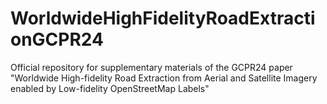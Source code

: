 # WorldwideHighFidelityRoadExtractionGCPR24
Official repository for supplementary materials of the GCPR24 paper "Worldwide High-fidelity Road Extraction from Aerial and Satellite Imagery enabled by Low-fidelity OpenStreetMap Labels"
